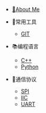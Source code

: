 * [🏡About Me](README)

* 🔨常用工具
    * [GIT](./md/tools/git_learning)
* 📚编程语言
    * [C++](/)
    * [Python](/)
* 🧬通信协议
    * [SPI](/)
    * [IIC](/)
    * [UART](/)
